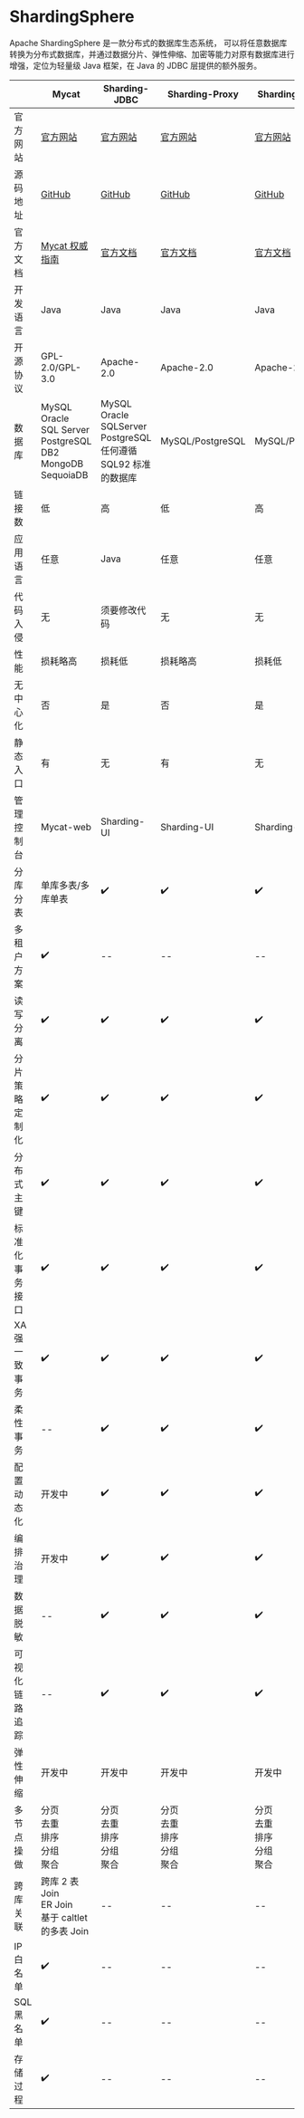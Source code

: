 
# ShardingSphere

Apache ShardingSphere 是一款分布式的数据库生态系统， 可以将任意数据库转换为分布式数据库，并通过数据分片、弹性伸缩、加密等能力对原有数据库进行增强，定位为轻量级 Java 框架，在 Java 的 JDBC 层提供的额外服务。

<table> 
  <tbody> 
   <tr> 
    <th></th> 
    <th>Mycat</th> 
    <th>Sharding-JDBC</th> 
    <th>Sharding-Proxy</th> 
    <th>Sharding-Sidecar</th> 
   </tr> 
  </tbody> 
  <tbody> 
   <tr> 
    <td>官方网站</td> 
    <td><a href=" http://mycat.org.cn/" rel="nofollow" target="_blank">官方网站</a></td> 
    <td><a href=" https://shardingsphere.apache.org/index_zh.html" rel="nofollow" target="_blank">官方网站</a></td> 
    <td><a href=" https://shardingsphere.apache.org/index_zh.html" rel="nofollow" target="_blank">官方网站</a></td> 
    <td><a href=" https://shardingsphere.apache.org/index_zh.html" rel="nofollow" target="_blank">官方网站</a></td> 
   </tr> 
   <tr> 
    <td>源码地址</td> 
    <td><a href=" https://github.com/MyCATApache/Mycat-Server" rel="nofollow" target="_blank">GitHub</a></td> 
    <td><a href=" https://github.com/apache/shardingsphere" rel="nofollow" target="_blank">GitHub</a></td> 
    <td><a href=" https://github.com/apache/shardingsphere" rel="nofollow" target="_blank">GitHub</a></td> 
    <td><a href=" https://github.com/apache/shardingsphere" rel="nofollow" target="_blank">GitHub</a></td> 
   </tr> 
   <tr> 
    <td>官方文档</td> 
    <td><a href=" http://www.mycat.org.cn/document/mycat-definitive-guide.pdf" rel="nofollow" target="_blank">Mycat 权威指南</a></td> 
    <td><a href=" https://shardingsphere.apache.org/document/current/cn/overview/" rel="nofollow" target="_blank">官方文档</a></td> 
    <td><a href=" https://shardingsphere.apache.org/document/current/cn/overview/" rel="nofollow" target="_blank">官方文档</a></td> 
    <td><a href=" https://shardingsphere.apache.org/document/current/cn/overview/" rel="nofollow" target="_blank">官方文档</a></td> 
   </tr> 
   <tr> 
    <td>开发语言</td> 
    <td>Java</td> 
    <td>Java</td> 
    <td>Java</td> 
    <td>Java</td> 
   </tr> 
   <tr> 
    <td>开源协议</td> 
    <td>GPL-2.0/GPL-3.0</td> 
    <td>Apache-2.0</td> 
    <td>Apache-2.0</td> 
    <td>Apache-2.0</td> 
   </tr> 
   <tr> 
    <td>数据库</td> 
    <td>MySQL<br>Oracle<br>SQL Server<br>PostgreSQL<br>DB2<br>MongoDB<br>SequoiaDB<br></td> 
    <td>MySQL<br>Oracle<br>SQLServer<br>PostgreSQL<br>任何遵循 SQL92 标准的数据库<br></td> 
    <td>MySQL/PostgreSQL</td> 
    <td>MySQL/PostgreSQL</td> 
   </tr> 
   <tr> 
    <td>链接数</td> 
    <td>低</td> 
    <td>高</td> 
    <td>低</td> 
    <td>高</td> 
   </tr> 
   <tr> 
    <td>应用语言</td> 
    <td>任意</td> 
    <td>Java</td> 
    <td>任意</td> 
    <td>任意</td> 
   </tr> 
   <tr> 
    <td>代码入侵</td> 
    <td>无</td> 
    <td>须要修改代码</td> 
    <td>无</td> 
    <td>无</td> 
   </tr> 
   <tr> 
    <td>性能</td> 
    <td>损耗略高</td> 
    <td>损耗低</td> 
    <td>损耗略高</td> 
    <td>损耗低</td> 
   </tr> 
   <tr> 
    <td>无中心化</td> 
    <td>否</td> 
    <td>是</td> 
    <td>否</td> 
    <td>是</td> 
   </tr> 
   <tr> 
    <td>静态入口</td> 
    <td>有</td> 
    <td>无</td> 
    <td>有</td> 
    <td>无</td> 
   </tr> 
   <tr> 
    <td>管理控制台</td> 
    <td>Mycat-web</td> 
    <td>Sharding-UI</td> 
    <td>Sharding-UI</td> 
    <td>Sharding-UI</td> 
   </tr> 
   <tr> 
    <td>分库分表</td> 
    <td>单库多表/多库单表</td> 
    <td>✔️</td> 
    <td>✔️</td> 
    <td>✔️</td> 
   </tr> 
   <tr> 
    <td>多租户方案</td> 
    <td>✔️</td> 
    <td>--</td> 
    <td>--</td> 
    <td>--</td> 
   </tr> 
   <tr> 
    <td>读写分离</td> 
    <td>✔️</td> 
    <td>✔️</td> 
    <td>✔️</td> 
    <td>✔️</td> 
   </tr> 
   <tr> 
    <td>分片策略定制化</td> 
    <td>✔️</td> 
    <td>✔️</td> 
    <td>✔️</td> 
    <td>✔️</td> 
   </tr> 
   <tr> 
    <td>分布式主键</td> 
    <td>✔️</td> 
    <td>✔️</td> 
    <td>✔️</td> 
    <td>✔️</td> 
   </tr> 
   <tr> 
    <td>标准化事务接口</td> 
    <td>✔️</td> 
    <td>✔️</td> 
    <td>✔️</td> 
    <td>✔️</td> 
   </tr> 
   <tr> 
    <td>XA强一致事务</td> 
    <td>✔️</td> 
    <td>✔️</td> 
    <td>✔️</td> 
    <td>✔️</td> 
   </tr> 
   <tr> 
    <td>柔性事务</td> 
    <td>--</td> 
    <td>✔️</td> 
    <td>✔️</td> 
    <td>✔️</td> 
   </tr> 
   <tr> 
    <td>配置动态化</td> 
    <td>开发中</td> 
    <td>✔️</td> 
    <td>✔️</td> 
    <td>✔️</td> 
   </tr> 
   <tr> 
    <td>编排治理</td> 
    <td>开发中</td> 
    <td>✔️</td> 
    <td>✔️</td> 
    <td>✔️</td> 
   </tr> 
   <tr> 
    <td>数据脱敏</td> 
    <td>--</td> 
    <td>✔️</td> 
    <td>✔️</td> 
    <td>✔️</td> 
   </tr> 
   <tr> 
    <td>可视化链路追踪</td> 
    <td>--</td> 
    <td>✔️</td> 
    <td>✔️</td> 
    <td>✔️</td> 
   </tr> 
   <tr> 
    <td>弹性伸缩</td> 
    <td>开发中</td> 
    <td>开发中</td> 
    <td>开发中</td> 
    <td>开发中</td> 
   </tr> 
   <tr> 
    <td>多节点操做</td> 
    <td>分页<br>去重<br>排序<br>分组<br>聚合<br></td> 
    <td>分页<br>去重<br>排序<br>分组<br>聚合<br></td> 
    <td>分页<br>去重<br>排序<br>分组<br>聚合<br></td> 
    <td>分页<br>去重<br>排序<br>分组<br>聚合<br></td> 
   </tr> 
   <tr> 
    <td>跨库关联</td> 
    <td>跨库 2 表 Join <br> ER Join <br> 基于 caltlet 的多表 Join<br></td> 
    <td>--</td> 
    <td>--</td> 
    <td>--</td> 
   </tr> 
   <tr> 
    <td>IP 白名单</td> 
    <td>✔️</td> 
    <td>--</td> 
    <td>--</td> 
    <td>--</td> 
   </tr> 
   <tr> 
    <td>SQL 黑名单</td> 
    <td>✔️</td> 
    <td>--</td> 
    <td>--</td> 
    <td>--</td> 
   </tr> 
   <tr> 
    <td>存储过程</td> 
    <td>✔️</td> 
    <td>--</td> 
    <td>--</td> 
    <td>--</td> 
   </tr> 
  </tbody> 
 </table>